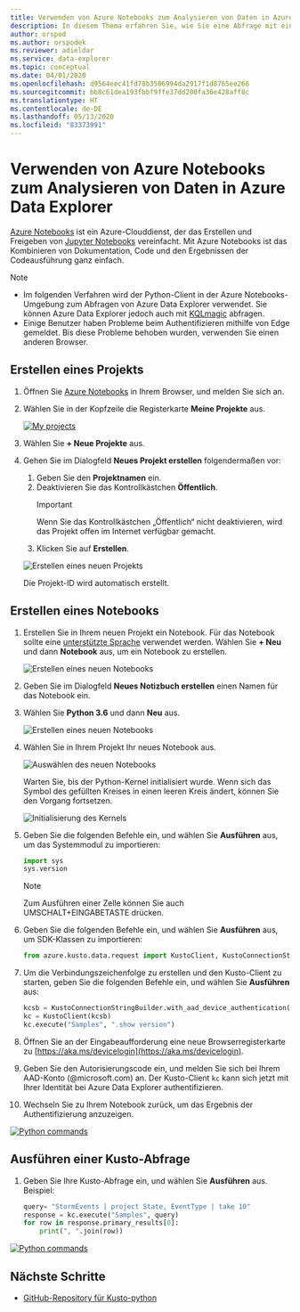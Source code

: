 ```yaml
---
title: Verwenden von Azure Notebooks zum Analysieren von Daten in Azure Data Explorer
description: In diesem Thema erfahren Sie, wie Sie eine Abfrage mit einem Azure Notebook erstellen.
author: orspod
ms.author: orspodek
ms.reviewer: adieldar
ms.service: data-explorer
ms.topic: conceptual
ms.date: 04/01/2020
ms.openlocfilehash: d9564eec41fd78b3506994da2917f1d8765ee266
ms.sourcegitcommit: bb8c61dea193fbbf9ffe37dd200fa36e428aff8c
ms.translationtype: HT
ms.contentlocale: de-DE
ms.lasthandoff: 05/13/2020
ms.locfileid: "83373991"
---
```

# <a name="use-azure-notebooks-to-analyze-data-in-azure-data-explorer"></a>Verwenden von Azure Notebooks zum Analysieren von Daten in Azure Data Explorer

[Azure Notebooks](https://notebooks.azure.com/) ist ein Azure-Clouddienst, der das Erstellen und Freigeben von [Jupyter Notebooks](https://jupyter.org/) vereinfacht. Mit Azure Notebooks ist das Kombinieren von Dokumentation, Code und den Ergebnissen der Codeausführung ganz einfach.

> [!Note]
> * Im folgenden Verfahren wird der Python-Client in der Azure Notebooks-Umgebung zum Abfragen von Azure Data Explorer verwendet. Sie können Azure Data Explorer jedoch auch mit [KQLmagic](kqlmagic.md) abfragen.
> * Einige Benutzer haben Probleme beim Authentifizieren mithilfe von Edge gemeldet. Bis diese Probleme behoben wurden, verwenden Sie einen anderen Browser.

## <a name="create-a-project"></a>Erstellen eines Projekts

1. Öffnen Sie [Azure Notebooks](https://notebooks.azure.com/) in Ihrem Browser, und melden Sie sich an.

1. Wählen Sie in der Kopfzeile die Registerkarte **Meine Projekte** aus. 

    [![](media/azurenotebooks/an-myprojects.png "My projects")](media/azurenotebooks/an-myprojects.png#lightbox)

1. Wählen Sie **+ Neue Projekte** aus.
    
1. Gehen Sie im Dialogfeld **Neues Projekt erstellen** folgendermaßen vor:
    1. Geben Sie den **Projektnamen** ein.
    1. Deaktivieren Sie das Kontrollkästchen **Öffentlich**.
        >[!Important]
        > Wenn Sie das Kontrollkästchen „Öffentlich“ nicht deaktivieren, wird das Projekt offen im Internet verfügbar gemacht.
    1. Klicken Sie auf **Erstellen**.
    
    ![Erstellen eines neuen Projekts](media/azurenotebooks/an-create-new-project-blank.png)

    Die Projekt-ID wird automatisch erstellt.

## <a name="create-a-notebook"></a>Erstellen eines Notebooks

1. Erstellen Sie in Ihrem neuen Projekt ein Notebook. Für das Notebook sollte eine [unterstützte Sprache](https://github.com/Azure/azure-kusto-python#minimum-requirements) verwendet werden.
Wählen Sie **+ Neu** und dann **Notebook** aus, um ein Notebook zu erstellen.

    ![Erstellen eines neuen Notebooks](media/azurenotebooks/an-create-new-notebook-menu.png) 

1. Geben Sie im Dialogfeld **Neues Notizbuch erstellen** einen Namen für das Notebook ein.

1. Wählen Sie **Python 3.6** und dann **Neu** aus.
    
    ![Erstellen eines neuen Notebooks](media/azurenotebooks/an-create-new-notebook.png) 
    
1. Wählen Sie in Ihrem Projekt Ihr neues Notebook aus.

    ![Auswählen des neuen Notebooks](media/azurenotebooks/an-select-notebook.png)

    Warten Sie, bis der Python-Kernel initialisiert wurde. Wenn sich das Symbol des gefüllten Kreises in einen leeren Kreis ändert, können Sie den Vorgang fortsetzen.

    ![Initialisierung des Kernels](media/azurenotebooks/an-python-init-icon.png)

1. Geben Sie die folgenden Befehle ein, und wählen Sie **Ausführen** aus, um das Systemmodul zu importieren:
    ```python
    import sys
    sys.version
    ```

    > [!Note]
    > Zum Ausführen einer Zelle können Sie auch UMSCHALT+EINGABETASTE drücken.

1.  Geben Sie die folgenden Befehle ein, und wählen Sie **Ausführen** aus, um SDK-Klassen zu importieren:
    ```python
    from azure.kusto.data.request import KustoClient, KustoConnectionStringBuilder
    ```

1.  Um die Verbindungszeichenfolge zu erstellen und den Kusto-Client zu starten, geben Sie die folgenden Befehle ein, und wählen Sie **Ausführen** aus:  
    ```python
    kcsb = KustoConnectionStringBuilder.with_aad_device_authentication("https://help.kusto.windows.net")
    kc = KustoClient(kcsb)
    kc.execute("Samples", ".show version")
    ```
1. Öffnen Sie an der Eingabeaufforderung eine neue Browserregisterkarte zu [https://aka.ms/devicelogin](https://aka.ms/devicelogin). 
   
1. Geben Sie den Autorisierungscode ein, und melden Sie sich bei Ihrem AAD-Konto (@microsoft.com) an. Der Kusto-Client `kc` kann sich jetzt mit Ihrer Identität bei Azure Data Explorer authentifizieren.

1. Wechseln Sie zu Ihrem Notebook zurück, um das Ergebnis der Authentifizierung anzuzeigen. 

[![](media/azurenotebooks/an-python-commands.png "Python commands")](media/azurenotebooks/an-python-commands.png#lightbox)

## <a name="execute-a-kusto-query"></a>Ausführen einer Kusto-Abfrage

1. Geben Sie Ihre Kusto-Abfrage ein, und wählen Sie **Ausführen** aus. Beispiel:

    ```python
    query= "StormEvents | project State, EventType | take 10"
    response = kc.execute("Samples", query)
    for row in response.primary_results[0]:
        print(", ".join(row))
    ```    

[![](media/azurenotebooks/an-commands.png "Python commands")](media/azurenotebooks/an-commands.png#lightbox)

## <a name="next-steps"></a>Nächste Schritte

* [GitHub-Repository für Kusto-python](https://github.com/Azure/azure-kusto-python)
